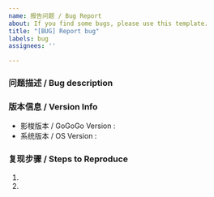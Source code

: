 ```yaml
---
name: 报告问题 / Bug Report
about: If you find some bugs, please use this template.
title: "[BUG] Report bug"
labels: bug
assignees: ''

---
```


<!-- ⚠️⚠️ 不要删除这些注释 ⚠️⚠️ -->
<!-- ⚠️⚠️ Do Not Delete This! bug_report_template ⚠️⚠️ -->
<!-- 请先搜索有无同类问题，避免报告重复问题 -->
<!-- Please search existing issues to avoid creating duplicates. -->

### 问题描述 / Bug description



<!-- 请在上方详细地描述问题。 -->
<!-- Please describe the bug in detail above. -->

### 版本信息 / Version Info

- 影梭版本 / GoGoGo Version : 
- 系统版本 / OS Version : 

<!-- 请在上方描述出问题的影梭版本及使用的系统版本。 -->
<!-- Please describe version of GoGoGo and used OS above. -->

### 复现步骤 / Steps to Reproduce

1. 
2. 



<!-- 请在上方描述如何复现该问题。-->
<!-- Please describe how to reproduce the bug. -->
